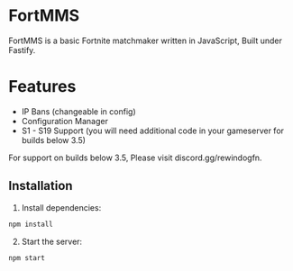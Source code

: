 # FortMMS
FortMMS is a basic Fortnite matchmaker written in JavaScript, Built under Fastify.

# Features
- IP Bans (changeable in config)
- Configuration Manager
- S1 - S19 Support (you will need additional code in your gameserver for builds below 3.5)

For support on builds below 3.5, Please visit discord.gg/rewindogfn.

## Installation
1. Install dependencies:
```bash
npm install
```

2. Start the server:
```bash
npm start
```